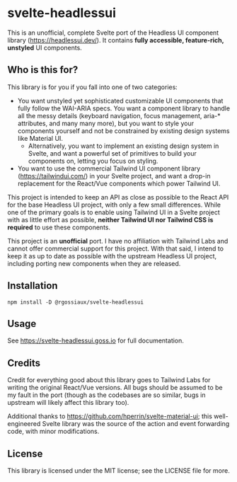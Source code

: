 # svelte-headlessui

This is an unofficial, complete Svelte port of the Headless UI component library (https://headlessui.dev/). It contains **fully accessible, feature-rich, unstyled** UI components.

## Who is this for?

This library is for you if you fall into one of two categories:

- You want unstyled yet sophisticated customizable UI components that fully follow the WAI-ARIA specs. You want a component library to handle all the messy details (keyboard navigation, focus management, aria-\* attributes, and many many more), but you want to style your components yourself and not be constrained by existing design systems like Material UI.
  - Alternatively, you want to implement an existing design system in Svelte, and want a powerful set of primitives to build your components on, letting you focus on styling.
- You want to use the commercial Tailwind UI component library (https://tailwindui.com/) in your Svelte project, and want a drop-in replacement for the React/Vue components which power Tailwind UI.

This project is intended to keep an API as close as possible to the React API for the base Headless UI project, with only a few small differences. While one of the primary goals is to enable using Tailwind UI in a Svelte project with as little effort as possible, **neither Tailwind UI nor Tailwind CSS is required** to use these components.

This project is an **unofficial** port. I have no affiliation with Tailwind Labs and cannot offer commercial support for this project. With that said, I intend to keep it as up to date as possible with the upstream Headless UI project, including porting new components when they are released.

## Installation

```
npm install -D @rgossiaux/svelte-headlessui
```

## Usage

See https://svelte-headlessui.goss.io for full documentation.

## Credits

Credit for everything good about this library goes to Tailwind Labs for writing the original React/Vue versions. All bugs should be assumed to be my fault in the port (though as the codebases are so similar, bugs in upstream will likely affect this library too).

Additional thanks to https://github.com/hperrin/svelte-material-ui; this well-engineered Svelte library was the source of the action and event forwarding code, with minor modifications.

## License

This library is licensed under the MIT license; see the LICENSE file for more.
